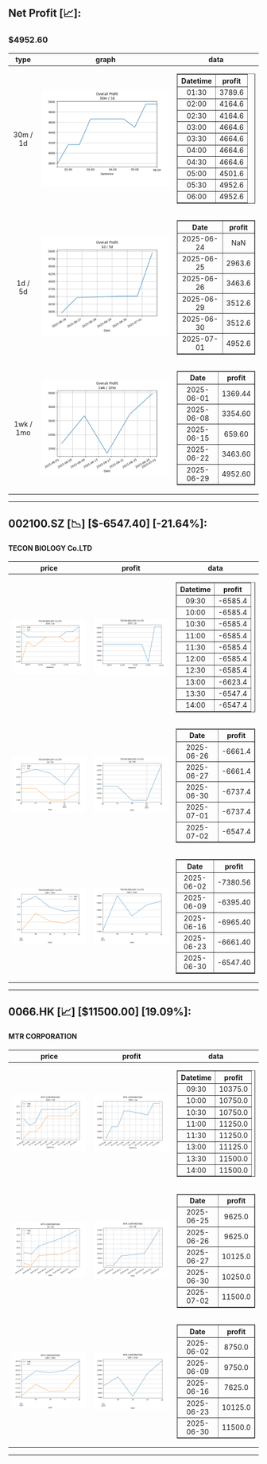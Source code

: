 ## Net Profit [📈]:
### $4952.60
|type|graph|data|
|:---:|:---:|:---:|
|30m / 1d|![net_profit](image/overall_30m-1d.png)|<table border="1" class="dataframe"> <thead> <tr style="text-align: center;"> <th>Datetime</th> <th>profit</th> </tr> </thead> <tbody> <tr> <td>01:30</td> <td>3789.6</td> </tr> <tr> <td>02:00</td> <td>4164.6</td> </tr> <tr> <td>02:30</td> <td>4164.6</td> </tr> <tr> <td>03:00</td> <td>4664.6</td> </tr> <tr> <td>03:30</td> <td>4664.6</td> </tr> <tr> <td>04:00</td> <td>4664.6</td> </tr> <tr> <td>04:30</td> <td>4664.6</td> </tr> <tr> <td>05:00</td> <td>4501.6</td> </tr> <tr> <td>05:30</td> <td>4952.6</td> </tr> <tr> <td>06:00</td> <td>4952.6</td> </tr> </tbody></table>|
|1d / 5d|![net_profit](image/overall_1d-5d.png)|<table border="1" class="dataframe"> <thead> <tr style="text-align: center;"> <th>Date</th> <th>profit</th> </tr> </thead> <tbody> <tr> <td>2025-06-24</td> <td>NaN</td> </tr> <tr> <td>2025-06-25</td> <td>2963.6</td> </tr> <tr> <td>2025-06-26</td> <td>3463.6</td> </tr> <tr> <td>2025-06-29</td> <td>3512.6</td> </tr> <tr> <td>2025-06-30</td> <td>3512.6</td> </tr> <tr> <td>2025-07-01</td> <td>4952.6</td> </tr> </tbody></table>|
|1wk / 1mo|![net_profit](image/overall_1wk-1mo.png)|<table border="1" class="dataframe"> <thead> <tr style="text-align: center;"> <th>Date</th> <th>profit</th> </tr> </thead> <tbody> <tr> <td>2025-06-01</td> <td>1369.44</td> </tr> <tr> <td>2025-06-08</td> <td>3354.60</td> </tr> <tr> <td>2025-06-15</td> <td>659.60</td> </tr> <tr> <td>2025-06-22</td> <td>3463.60</td> </tr> <tr> <td>2025-06-29</td> <td>4952.60</td> </tr> </tbody></table>|
---
## 002100.SZ [📉] [$-6547.40] [-21.64%]:
#### TECON BIOLOGY Co.LTD
|price|profit|data|
|:---:|:---:|:---:|
|![price](image/002100.SZ_30m-1d_price.png)|![profit](image/002100.SZ_30m-1d_profit.png)|<table border="1" class="dataframe"> <thead> <tr style="text-align: center;"> <th>Datetime</th> <th>profit</th> </tr> </thead> <tbody> <tr> <td>09:30</td> <td>-6585.4</td> </tr> <tr> <td>10:00</td> <td>-6585.4</td> </tr> <tr> <td>10:30</td> <td>-6585.4</td> </tr> <tr> <td>11:00</td> <td>-6585.4</td> </tr> <tr> <td>11:30</td> <td>-6585.4</td> </tr> <tr> <td>12:00</td> <td>-6585.4</td> </tr> <tr> <td>12:30</td> <td>-6585.4</td> </tr> <tr> <td>13:00</td> <td>-6623.4</td> </tr> <tr> <td>13:30</td> <td>-6547.4</td> </tr> <tr> <td>14:00</td> <td>-6547.4</td> </tr> </tbody></table>|
|![price](image/002100.SZ_1d-5d_price.png)|![profit](image/002100.SZ_1d-5d_profit.png)|<table border="1" class="dataframe"> <thead> <tr style="text-align: center;"> <th>Date</th> <th>profit</th> </tr> </thead> <tbody> <tr> <td>2025-06-26</td> <td>-6661.4</td> </tr> <tr> <td>2025-06-27</td> <td>-6661.4</td> </tr> <tr> <td>2025-06-30</td> <td>-6737.4</td> </tr> <tr> <td>2025-07-01</td> <td>-6737.4</td> </tr> <tr> <td>2025-07-02</td> <td>-6547.4</td> </tr> </tbody></table>|
|![price](image/002100.SZ_1wk-1mo_price.png)|![profit](image/002100.SZ_1wk-1mo_profit.png)|<table border="1" class="dataframe"> <thead> <tr style="text-align: center;"> <th>Date</th> <th>profit</th> </tr> </thead> <tbody> <tr> <td>2025-06-02</td> <td>-7380.56</td> </tr> <tr> <td>2025-06-09</td> <td>-6395.40</td> </tr> <tr> <td>2025-06-16</td> <td>-6965.40</td> </tr> <tr> <td>2025-06-23</td> <td>-6661.40</td> </tr> <tr> <td>2025-06-30</td> <td>-6547.40</td> </tr> </tbody></table>|
---
## 0066.HK [📈] [$11500.00] [19.09%]:
#### MTR CORPORATION
|price|profit|data|
|:---:|:---:|:---:|
|![price](image/0066.HK_30m-1d_price.png)|![profit](image/0066.HK_30m-1d_profit.png)|<table border="1" class="dataframe"> <thead> <tr style="text-align: center;"> <th>Datetime</th> <th>profit</th> </tr> </thead> <tbody> <tr> <td>09:30</td> <td>10375.0</td> </tr> <tr> <td>10:00</td> <td>10750.0</td> </tr> <tr> <td>10:30</td> <td>10750.0</td> </tr> <tr> <td>11:00</td> <td>11250.0</td> </tr> <tr> <td>11:30</td> <td>11250.0</td> </tr> <tr> <td>13:00</td> <td>11125.0</td> </tr> <tr> <td>13:30</td> <td>11500.0</td> </tr> <tr> <td>14:00</td> <td>11500.0</td> </tr> </tbody></table>|
|![price](image/0066.HK_1d-5d_price.png)|![profit](image/0066.HK_1d-5d_profit.png)|<table border="1" class="dataframe"> <thead> <tr style="text-align: center;"> <th>Date</th> <th>profit</th> </tr> </thead> <tbody> <tr> <td>2025-06-25</td> <td>9625.0</td> </tr> <tr> <td>2025-06-26</td> <td>9625.0</td> </tr> <tr> <td>2025-06-27</td> <td>10125.0</td> </tr> <tr> <td>2025-06-30</td> <td>10250.0</td> </tr> <tr> <td>2025-07-02</td> <td>11500.0</td> </tr> </tbody></table>|
|![price](image/0066.HK_1wk-1mo_price.png)|![profit](image/0066.HK_1wk-1mo_profit.png)|<table border="1" class="dataframe"> <thead> <tr style="text-align: center;"> <th>Date</th> <th>profit</th> </tr> </thead> <tbody> <tr> <td>2025-06-02</td> <td>8750.0</td> </tr> <tr> <td>2025-06-09</td> <td>9750.0</td> </tr> <tr> <td>2025-06-16</td> <td>7625.0</td> </tr> <tr> <td>2025-06-23</td> <td>10125.0</td> </tr> <tr> <td>2025-06-30</td> <td>11500.0</td> </tr> </tbody></table>|
---
